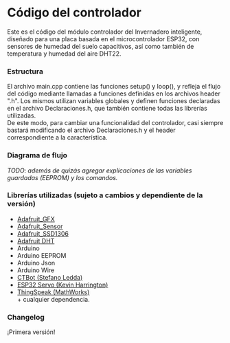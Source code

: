 # Código del controlador
Este es el código del módulo controlador del Invernadero inteligente, diseñado para una placa basada en el microcontrolador ESP32, con sensores de humedad del suelo capacitivos, así como también de temperatura y humedad del aire DHT22.

### Estructura
El archivo main.cpp contiene las funciones setup() y loop(), y refleja el flujo del código mediante llamadas a funciones definidas en los archivos header ".h". Los mismos utilizan variables globales y definen funciones declaradas en el archivo Declaraciones.h, que también contiene todas las librerías utilizadas.  
De este modo, para cambiar una funcionalidad del controlador, casi siempre bastará modificando el archivo Declaraciones.h y el header correspondiente a la característica.

### Diagrama de flujo
_TODO: además de quizás agregar explicaciones de las variables guardadas (EEPROM) y los comandos._

### Librerías utilizadas (sujeto a cambios y dependiente de la versión)
+ [Adafruit_GFX](https://github.com/adafruit/Adafruit-GFX-Library)
+ [Adafruit_Sensor](https://github.com/adafruit/Adafruit_Sensor)
+ [Adafruit_SSD1306](https://github.com/adafruit/Adafruit_SSD1306)
+ [Adafruit DHT](https://github.com/adafruit/DHT-sensor-library)
+ Arduino
+ Arduino EEPROM
+ Arduino Json
+ Arduino Wire
+ [CTBot (Stefano Ledda)](https://github.com/shurillu/CTBot)
+ [ESP32 Servo (Kevin Harrington)](https://github.com/jkb-git/ESP32Servo)
+ [ThingSpeak (MathWorks)](https://github.com/mathworks/thingspeak-arduino)  
\+ cualquier dependencia.

### Changelog
¡Primera versión!